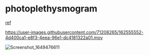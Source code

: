 # photoplethysmogram

[ref](https://ichi.pro/keitai-denwa-no-kamera-to-furatta-o-shiyoshite-shinpakusu-o-sokuteisuru-268576447801130)

https://user-images.githubusercontent.com/71208265/162555552-4d400ca1-e8f3-4eea-96e1-dc4181322a01.mov

![Screenshot_1649476611](https://user-images.githubusercontent.com/71208265/162555543-628c0873-258c-432d-81fe-443b2c741ba0.png)
